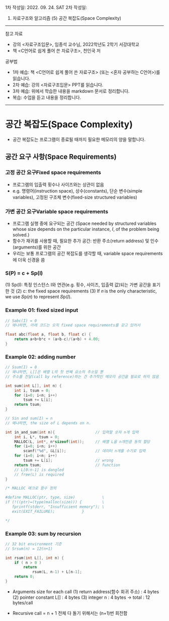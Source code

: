 1차 작성일: 2022. 09. 24. SAT
2차 작성일: 

1. 자료구조와 알고리즘
(5) 공간 복잡도(Space Complexity)

---

참고 자료
* 강의 <자료구조입문>, 임종석 교수님, 2022학년도 2학기 서강대학교
* 책 <C언어로 쉽게 풀어 쓴 자료구조>, 천인국 저

공부법
* 1차 예습: 책 <C언어로 쉽게 풀어 쓴 자료구조> (또는 <혼자 공부하는 C언어>)를 읽습니다.
* 2차 예습: 강의 <자료구조입문> PPT를 읽습니다.
* 3차 예습: 위에서 학습한 내용을 markdown 문서로 정리합니다.
* 복습: 수업을 듣고 내용을 정리합니다.

---

# 공간 복잡도(Space Complexity)
- 공간 복잡도는 프로그램이 종료될 때까지 필요한 메모리의 양을 말합니다.

## 공간 요구 사항(Space Requirements)

### 고정 공간 요구Fixed space requirements
- 프로그램의 입출력 횟수나 사이즈와는 상관이 없음
- e.g. 명령어(instruction space), 상수(constants), 단순 변수(simple variables), 고정된 구조체 변수(fixed-size structured variables)

### 가변 공간 요구Variable space requirements
- 프로그램 실행 중에 요구되는 공간 (Space needed by structured variables whose size depends on the particular instance, 𝐼, of the problem being solved.)
- 함수가 재귀를 사용할 때, 필요한 추가 공간: 반환 주소(return address) 및 인수(arguments)를 위한 공간
- 우리는 보통 프로그램의 공간 복잡도를 생각할 때, variable space requirements에 더욱 신경을 씀

### S(P) = c + Sp(I)

(1) Sp(I): 특정 인스턴스 I와 연관(e.g. 횟수, 사이즈, 입출력 값)되는 가변 공간을 표기한 것
(2) c: the fixed space requirements
(3) If 𝑛 is the only characteristic, we use 𝑆p(𝑛) to represent 𝑆p(𝐼).

### Example 01: fixed sized input

```c
// Sabc(I) = 0
// 왜냐하면, 아래 코드는 오직 fixed space requirements를 갖고 있어서

float abc(float a, float b, float c) {
    return a+b+b*c + (a+b-c)/(a+b) + 4.00;
}
```

### Example 02: adding number

```c
// Ssum(I) = 0
// 왜냐하면, L[]은 배열 L의 첫 번째 요소의 주소일 뿐
// 주소를 전달(call by reference)하는 건 추가적인 메모리 공간을 필요로 하지 않음

int sum(int L[], int n) {
    int i, tsum = 0;
    for (i=0; i<n; i++)
        tsum += L[i];
    return tsum;
}
```

```c
// Sin and sum(I) = n
// 왜냐하면, the size of L depends on n.

int in_and_sum(int n){                  // 입력할 숫자 n개 입력
    int i, L*, tsum = 0;
    MALLOC(L, int*, n*sizeof(int));     // 배열 L을 n개만큼 동적 할당
    for (i=0; i<n; i++)
        scanf("%d", &L[i]);             // 데이터 n개를 수기로 입력
    for (i=0; i<n; i++)
        tsum += L[i];                   // wrong
    return tsum;                        // function
    // L[0:n-1] is dangled
    // free(L) is required
}

/* MALLOC 매크로 함수 정의

#define MALLOC(ptr, type, size)            \
if (!((ptr)=(type)malloc(size))) {         \
   fprintf(stderr, "Insufficient memory"); \
   exit(EXIT_FAILURE);            }

*/
```

### Example 03: sum by recursion

```c
// 32 bit environment 기준
// Srsum(n) = 12(n+1)

int rsum(int L[], int n) {
    if ( n > 0 )
        return
            rsum(L, n-1) + L[n-1];
    return 0;
}
```

- Arguments size for each call
(1) return address(함수 회귀 주소) : 4 bytes
(2) pointer constant L[] : 4 bytes
(3) integer n : 4 bytes
-> total : 12 bytes/call

- Recursive call = n + 1
전체 다 돌기 위해서는 (n+1)번 회전함

